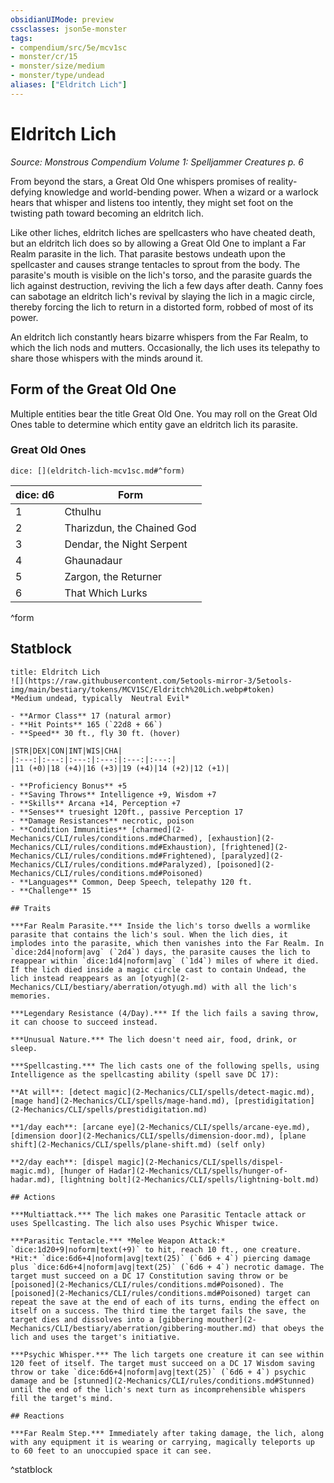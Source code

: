 ```yaml
---
obsidianUIMode: preview
cssclasses: json5e-monster
tags:
- compendium/src/5e/mcv1sc
- monster/cr/15
- monster/size/medium
- monster/type/undead
aliases: ["Eldritch Lich"]
---
```

# Eldritch Lich
*Source: Monstrous Compendium Volume 1: Spelljammer Creatures p. 6*  

From beyond the stars, a Great Old One whispers promises of reality-defying knowledge and world-bending power. When a wizard or a warlock hears that whisper and listens too intently, they might set foot on the twisting path toward becoming an eldritch lich.

Like other liches, eldritch liches are spellcasters who have cheated death, but an eldritch lich does so by allowing a Great Old One to implant a Far Realm parasite in the lich. That parasite bestows undeath upon the spellcaster and causes strange tentacles to sprout from the body. The parasite's mouth is visible on the lich's torso, and the parasite guards the lich against destruction, reviving the lich a few days after death. Canny foes can sabotage an eldritch lich's revival by slaying the lich in a magic circle, thereby forcing the lich to return in a distorted form, robbed of most of its power.

An eldritch lich constantly hears bizarre whispers from the Far Realm, to which the lich nods and mutters. Occasionally, the lich uses its telepathy to share those whispers with the minds around it.

## Form of the Great Old One

Multiple entities bear the title Great Old One. You may roll on the Great Old Ones table to determine which entity gave an eldritch lich its parasite.

### Great Old Ones

`dice: [](eldritch-lich-mcv1sc.md#^form)`

| dice: d6 | Form |
|----------|------|
| 1 | Cthulhu |
| 2 | Tharizdun, the Chained God |
| 3 | Dendar, the Night Serpent |
| 4 | Ghaunadaur |
| 5 | Zargon, the Returner |
| 6 | That Which Lurks |
^form

## Statblock

```ad-statblock
title: Eldritch Lich
![](https://raw.githubusercontent.com/5etools-mirror-3/5etools-img/main/bestiary/tokens/MCV1SC/Eldritch%20Lich.webp#token)
*Medium undead, typically  Neutral Evil*

- **Armor Class** 17 (natural armor)
- **Hit Points** 165 (`22d8 + 66`)
- **Speed** 30 ft., fly 30 ft. (hover)

|STR|DEX|CON|INT|WIS|CHA|
|:---:|:---:|:---:|:---:|:---:|:---:|
|11 (+0)|18 (+4)|16 (+3)|19 (+4)|14 (+2)|12 (+1)|

- **Proficiency Bonus** +5
- **Saving Throws** Intelligence +9, Wisdom +7
- **Skills** Arcana +14, Perception +7
- **Senses** truesight 120ft., passive Perception 17
- **Damage Resistances** necrotic, poison
- **Condition Immunities** [charmed](2-Mechanics/CLI/rules/conditions.md#Charmed), [exhaustion](2-Mechanics/CLI/rules/conditions.md#Exhaustion), [frightened](2-Mechanics/CLI/rules/conditions.md#Frightened), [paralyzed](2-Mechanics/CLI/rules/conditions.md#Paralyzed), [poisoned](2-Mechanics/CLI/rules/conditions.md#Poisoned)
- **Languages** Common, Deep Speech, telepathy 120 ft.
- **Challenge** 15

## Traits

***Far Realm Parasite.*** Inside the lich's torso dwells a wormlike parasite that contains the lich's soul. When the lich dies, it implodes into the parasite, which then vanishes into the Far Realm. In `dice:2d4|noform|avg` (`2d4`) days, the parasite causes the lich to reappear within `dice:1d4|noform|avg` (`1d4`) miles of where it died. If the lich died inside a magic circle cast to contain Undead, the lich instead reappears as an [otyugh](2-Mechanics/CLI/bestiary/aberration/otyugh.md) with all the lich's memories.

***Legendary Resistance (4/Day).*** If the lich fails a saving throw, it can choose to succeed instead.

***Unusual Nature.*** The lich doesn't need air, food, drink, or sleep.

***Spellcasting.*** The lich casts one of the following spells, using Intelligence as the spellcasting ability (spell save DC 17):

**At will**: [detect magic](2-Mechanics/CLI/spells/detect-magic.md), [mage hand](2-Mechanics/CLI/spells/mage-hand.md), [prestidigitation](2-Mechanics/CLI/spells/prestidigitation.md)

**1/day each**: [arcane eye](2-Mechanics/CLI/spells/arcane-eye.md), [dimension door](2-Mechanics/CLI/spells/dimension-door.md), [plane shift](2-Mechanics/CLI/spells/plane-shift.md) (self only)

**2/day each**: [dispel magic](2-Mechanics/CLI/spells/dispel-magic.md), [hunger of Hadar](2-Mechanics/CLI/spells/hunger-of-hadar.md), [lightning bolt](2-Mechanics/CLI/spells/lightning-bolt.md)

## Actions

***Multiattack.*** The lich makes one Parasitic Tentacle attack or uses Spellcasting. The lich also uses Psychic Whisper twice.

***Parasitic Tentacle.*** *Melee Weapon Attack:* `dice:1d20+9|noform|text(+9)` to hit, reach 10 ft., one creature. *Hit:* `dice:6d6+4|noform|avg|text(25)` (`6d6 + 4`) piercing damage plus `dice:6d6+4|noform|avg|text(25)` (`6d6 + 4`) necrotic damage. The target must succeed on a DC 17 Constitution saving throw or be [poisoned](2-Mechanics/CLI/rules/conditions.md#Poisoned). The [poisoned](2-Mechanics/CLI/rules/conditions.md#Poisoned) target can repeat the save at the end of each of its turns, ending the effect on itself on a success. The third time the target fails the save, the target dies and dissolves into a [gibbering mouther](2-Mechanics/CLI/bestiary/aberration/gibbering-mouther.md) that obeys the lich and uses the target's initiative.

***Psychic Whisper.*** The lich targets one creature it can see within 120 feet of itself. The target must succeed on a DC 17 Wisdom saving throw or take `dice:6d6+4|noform|avg|text(25)` (`6d6 + 4`) psychic damage and be [stunned](2-Mechanics/CLI/rules/conditions.md#Stunned) until the end of the lich's next turn as incomprehensible whispers fill the target's mind.

## Reactions

***Far Realm Step.*** Immediately after taking damage, the lich, along with any equipment it is wearing or carrying, magically teleports up to 60 feet to an unoccupied space it can see.
```
^statblock